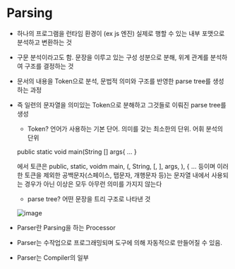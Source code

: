 # Parsing

- 하나의 프로그램을 런타임 환경이 (ex js 엔진) 실제로 행할 수 있는 내부 포맷으로 분석하고 변환하는 것
- 구문 분석이라고도 함. 문장을 이루고 있는 구성 성분으로 분해, 위계 관계를 분석하여 구조를 결정하는 것
- 문서의 내용을 Token으로 분석, 문법적 의미와 구조를 반영한 parse tree를 생성하는 과정
- 즉 일련의 문자열을 의미있는 Token으로 분해하고 그것들로 이뤄진 parse tree를 생성
    - Token? 언어가 사용하는 기본 단어. 의미를 갖는 최소한의 단위. 어휘 분석의 단위
    
    public static void main(String [] args{ ... }
    
    에서 토큰은 public, static, voidm main, (, String, [, ], args, ), { ... 등이며 이러한 토큰을 제외한 공백문자(스페이스, 탭문자, 개행문자 등)는 문자열 내에서 사용되는 경우가 아닌 이상은 모두 아무런 의미를 가지지 않는다
    
    - parse tree? 어떤 문장을 트리 구조로 나타낸 것


    ![image](https://user-images.githubusercontent.com/102154146/213399331-9b9170b8-f554-41dc-84e4-44aab6f96a97.png)
- Parser란 Parsing을 하는 Processor
- Parser는 수작업으로 프로그래밍되며 도구에 의해 자동적으로 만들어질 수 있음.
- Parser는 Compiler의 일부
